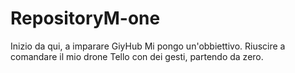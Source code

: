 # RepositoryM-one
Inizio da qui, a imparare GiyHub
Mi pongo un'obbiettivo.
Riuscire  a comandare il mio drone Tello  con  dei gesti,
partendo da zero.
